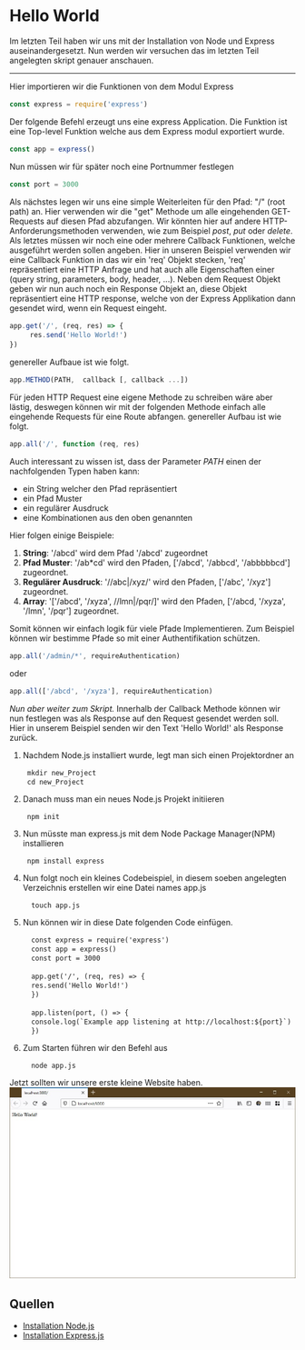 # Hello World

Im letzten Teil haben wir uns mit der Installation von Node und Express auseinandergesetzt. Nun werden wir versuchen das im letzten Teil angelegten skript genauer anschauen.

---
Hier importieren wir die Funktionen von dem Modul Express

```javascript
const express = require('express')
```

Der folgende Befehl erzeugt uns eine express Application.
Die Funktion ist eine Top-level Funktion welche aus dem Express modul exportiert wurde.
```javascript
const app = express()
```

Nun müssen wir für später noch eine Portnummer festlegen
```javascript
const port = 3000
```


Als nächstes legen wir uns eine simple Weiterleiten für den Pfad: "/" (root path) an. Hier verwenden wir die "get" Methode um alle eingehenden GET-Requests auf diesen Pfad abzufangen.
Wir könnten hier auf andere HTTP-Anforderungsmethoden verwenden, wie zum Beispiel *post*, *put* oder *delete*.
Als letztes müssen wir noch eine oder mehrere Callback Funktionen, welche ausgeführt werden sollen angeben. Hier in unseren Beispiel verwenden wir eine Callback Funktion in das wir ein 'req'
Objekt stecken, 'req' repräsentiert eine HTTP Anfrage und hat auch alle Eigenschaften einer (query string, parameters, body, header, ...).
Neben dem Request Objekt geben wir nun auch noch ein Response Objekt an, diese Objekt repräsentiert eine HTTP response, welche von der Express Applikation dann gesendet wird, wenn ein Request eingeht.
```javascript
app.get('/', (req, res) => {
     res.send('Hello World!')
})
```

genereller Aufbaue ist wie folgt.
```javascript
app.METHOD(PATH,  callback [, callback ...])
```

Für jeden HTTP Request eine eigene Methode zu schreiben wäre aber lästig, deswegen können wir mit der folgenden Methode einfach alle eingehende Requests für eine Route abfangen.
genereller Aufbau ist wie folgt.
```javascript
app.all('/', function (req, res)
```

Auch interessant zu wissen ist, dass der Parameter *PATH* einen der nachfolgenden Typen haben kann:
 - ein String welcher den Pfad repräsentiert
 - ein Pfad Muster
 - ein regulärer Ausdruck
 - eine Kombinationen aus den oben genannten

Hier folgen einige Beispiele:
1) **String**: '/abcd' wird dem Pfad '/abcd' zugeordnet
2) **Pfad Muster**: '/ab*cd' wird den Pfaden, ['/abcd', '/abbcd', '/abbbbbcd'] zugeordnet.
3) **Regulärer Ausdruck**: '/\/abc|\/xyz/' wird den Pfaden, ['/abc', '/xyz'] zugeordnet.
4) **Array**: '['/abcd', '/xyza', /\/lmn|\/pqr/]' wird den Pfaden, ['/abcd, '/xyza', '/lmn', '/pqr'] zugeordnet.

Somit können wir einfach logik für viele Pfade Implementieren.
Zum Beispiel können wir bestimme Pfade so mit einer Authentifikation schützen.
```javascript
app.all('/admin/*', requireAuthentication)
```
oder
```javascript
app.all(['/abcd', '/xyza'], requireAuthentication)
```

*Nun aber weiter zum Skript.*
Innerhalb der Callback Methode können wir nun festlegen was als Response auf den Request gesendet werden soll.
Hier in unserem Beispiel senden wir den Text 'Hello World!' als Response zurück.



1. Nachdem Node.js installiert wurde, legt man sich einen Projektordner an
   
        mkdir new_Project
        cd new_Project

2. Danach muss man ein neues Node.js Projekt initiieren
    
        npm init 
   
3. Nun müsste man express.js mit dem Node Package Manager(NPM) installieren
   
        npm install express

4. Nun folgt noch ein kleines Codebeispiel, in diesem soeben angelegten Verzeichnis erstellen wir eine Datei names app.js 
   
         touch app.js

5. Nun können wir in diese Date folgenden Code einfügen.

         const express = require('express')
         const app = express()
         const port = 3000
         
         app.get('/', (req, res) => {
         res.send('Hello World!')
         })
         
         app.listen(port, () => {
         console.log(`Example app listening at http://localhost:${port}`)
         })

6. Zum Starten führen wir den Befehl aus

         node app.js  

Jetzt sollten wir unsere erste kleine Website haben.
![Hello World](images/installation.jpg)



## Quellen

* [Installation Node.js](https://nodejs.org/de/)
* [Installation Express.js](https://expressjs.com/de/starter/installing.html)

 